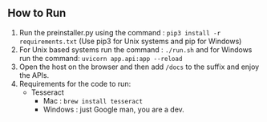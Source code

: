 ## How to Run

1. Run the preinstaller.py using the command : `pip3 install -r requirements.txt` (Use pip3 for Unix systems and pip for Windows)
2. For Unix based systems run the command : `./run.sh` and for Windows run the command: `uvicorn app.api:app --reload`
3. Open the host on the browser and then add `/docs` to the suffix and enjoy the APIs.
4. Requirements for the code to run:
   * Tesseract
     * Mac : `brew install tesseract`
     * Windows : just Google man, you are a dev.
